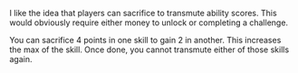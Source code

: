 I like the idea that players can sacrifice to transmute ability scores. This would obviously require either money to unlock or completing a challenge. 

You can sacrifice 4 points in one skill to gain 2 in another. This increases the max of the skill. Once done, you cannot transmute either of those skills again. 